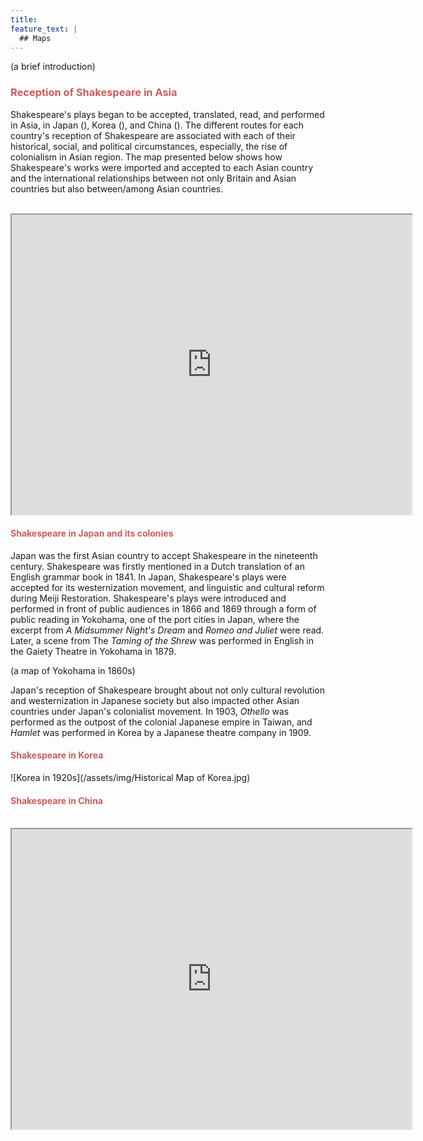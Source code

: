 ```yaml
---
title: 
feature_text: |
  ## Maps
---
```


(a brief introduction)

### <span style="color: indianred;">Reception of Shakespeare in Asia</span>

Shakespeare's plays began to be accepted, translated, read, and performed in Asia, in Japan (), Korea (), and China (). The different routes for each country's reception of Shakespeare are associated with each of their historical, social, and political circumstances, especially, the rise of colonialism in Asian region. The map presented below shows how Shakespeare's works were imported and accepted to each Asian country and the international relationships between not only Britain and Asian countries but also between/among Asian countries.  
<br>

<iframe src="https://www.google.com/maps/d/embed?mid=1lGmDPm_bT9K-w_LRRtxes0i5o956j-4&ehbc=2E312F" width="640" height="480"></iframe>
<br>



#### <span style="color: indianred;">Shakespeare in Japan and its colonies</span>

Japan was the first Asian country to accept Shakespeare in the nineteenth century. Shakespeare was firstly mentioned in a Dutch translation of an English grammar book in 1841. In Japan, Shakespeare's plays were accepted for its westernization movement, and linguistic and cultural reform during Meiji Restoration. Shakespeare's plays were introduced and performed in front of public audiences in 1866 and 1869 through a form of public reading in Yokohama, one of the port cities in Japan, where the excerpt from *A Midsummer Night's Dream* and *Romeo and Juliet* were read. Later, a scene from The *Taming of the Shrew* was performed in English in the Gaiety Theatre in Yokohama in 1879.

(a map of Yokohama in 1860s)

Japan's reception of Shakespeare brought about not only cultural revolution and westernization in Japanese society but also impacted other Asian countries under Japan's colonialist movement. In 1903, *Othello* was performed as the outpost of the colonial Japanese empire in Taiwan, and *Hamlet* was performed in Korea by a Japanese theatre company in 1909.

#### <span style="color: indianred;">Shakespeare in Korea</span>

![Korea in 1920s](/assets/img/Historical Map of Korea.jpg)


#### <span style="color: indianred;">Shakespeare in China</span>
<br>

<iframe src="https://www.google.com/maps/d/u/0/embed?mid=18u7aPyW27i93N-XyFIkJsSrmyzTivO4&ehbc=2E312F" width="640" height="480"></iframe>
